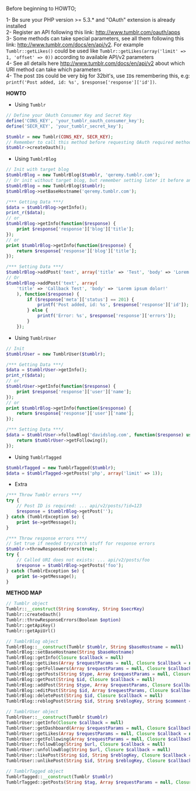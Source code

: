 Before beginning to HOWTO;

1- Be sure your PHP version >= 5.3.* and "OAuth" extension is already installed<br>
2- Register an API following this link: http://www.tumblr.com/oauth/apps<br>
3- Some methods can take special parameters, see all them following this link: http://www.tumblr.com/docs/en/api/v2. For example `Tumblr::getLikes()` could be used like `Tumblr::getLikes(array('limit' => 1, 'offset' => 0))` according to available API/v2 parameters<br>
4- See all details here http://www.tumblr.com/docs/en/api/v2 about which URI method can take which parameters<br>
4- The post `ID`s could be very big for 32bit's, use `ID`s remembering this, e.g: `printf('Post added, id: %s', $response['response']['id'])`.<br>

**HOWTO**

- Using `Tumblr`

```php
// Define your OAuth Consumer Key and Secret Key
define('CONS_KEY', 'your_tumblr_oauth_consumer_key');
define('SECR_KEY', 'your_tumblr_secret_key');

$tumblr = new Tumblr(CONS_KEY, SECR_KEY);
// Remember to call this method before requesting OAuth required methods on API/v2
$tumblr->createOauth();
```

- Using `TumblrBlog`

```php
// Init with target blog
$tumblrBlog = new TumblrBlog($tumblr, 'qeremy.tumblr.com');
// Or init without target blog, but remember setting later it before any request
$tumblrBlog = new TumblrBlog($tumblr);
$tumblrBlog->setBaseHostname('qeremy.tumblr.com');

/*** Getting Data ***/
$data = $tumblrBlog->getInfo();
print_r($data);
// or
$tumblrBlog->getInfo(function($response) {
    print $response['response']['blog']['title'];
});
// or
print $tumblrBlog->getInfo(function($response) {
    return $response['response']['blog']['title'];
});

/*** Setting Data ***/
$tumblrBlog->addPost('text', array('title' => 'Test', 'body' => 'Lorem ipsum dolor!'));
// Or
$tumblrBlog->addPost('text', array(
    'title' => 'Callback Test', 'body' => 'Lorem ipsum dolor!'
    ), function($response) {
        if ($response['meta']['status'] == 201) {
            printf('Post added, id: %s', $response['response']['id']);
        } else {
            printf('Error: %s', $response['response']['errors']);
        }
    });
```

- Using `TumblrUser`

```php
// Init 
$tumblrUser = new TumblrUser($tumblr);

/*** Getting Data ***/
$data = $tumblrUser->getInfo();
print_r($data);
// or
$tumblrUser->getInfo(function($response) {
    print $response['response']['user']['name'];
});
// or
print $tumblrBlog->getInfo(function($response) {
    return $response['response']['user']['name'];
});

/*** Setting Data ***/
$data = $tumblrUser->followBlog('davidslog.com', function($response) use($tumblrUser) {
    return $tumblrUser->getFollowing();
});
```

- Using `TumblrTagged`

```php
$tumblrTagged = new TumblrTagged($tumblr);
$data = $tumblrTagged->getPosts('php', array('limit' => 1));
```

- Extra

```php
/*** Throw Tumblr errors ***/
try {
    // Post ID is required: ... api/v2/posts/?id=123
    $response = $tumblrBlog->getPost('');
} catch (TumblrException $e) {
    print $e->getMessage();
}

/*** Throw response errors ***/
// Set true if needed try/catch stuff for response errors
$tumblr->throwResponseErrors(true);
try {
    // Called URI does not exists: ... api/v2/posts/foo
    $response = $tumblrBlog->getPosts('foo');
} catch (TumblrException $e) {
    print $e->getMessage();
}
```

**METHOD MAP**

```php
// Tumblr object
Tumblr::__construct(String $consKey, String $secrKey)
Tumblr::createOauth()
Tumblr::throwResponseErrors(Boolean $option)
Tumblr::getApiKey()
Tumblr::getApiUrl()

// TumblrBlog object
TumblrBlog::__construct(Tumblr $tumblr, String $baseHostname = null)
TumblrBlog::setBaseHostname(String $baseHostname)
TumblrBlog::getInfo(Closure $callback = null)
TumblrBlog::getLikes(Array $requestParams = null, Closure $callback = null)
TumblrBlog::getFollowers(Array $requestParams = null, Closure $callback = null)
TumblrBlog::getPosts(String $type, Array $requestParams = null, Closure $callback = null)
TumblrBlog::getPost(String $id, Closure $callback = null)
TumblrBlog::addPost(String $type, Array $requestParams, Closure $callback = null)
TumblrBlog::editPost(String $id, Array $requestParams, Closure $callback = null)
TumblrBlog::deletePost(String $id, Closure $callback = null)
TumblrBlog::reblogPost(String $id, String $reblogKey, String $comment = null, Closure $callback = null)

// TumblrUser object
TumblrUser::__construct(Tumblr $tumblr)
TumblrUser::getInfo(Closure $callback = null)
TumblrUser::getDashboard(Array $requestParams = null, Closure $callback = null)
TumblrUser::getLikes(Array $requestParams = null, Closure $callback = null)
TumblrUser::getFollowing(Array $requestParams = null, Closure $callback = null)
TumblrUser::followBlog(String $url, Closure $callback = null)
TumblrUser::unfollowBlog(String $url, Closure $callback = null)
TumblrUser::likePost(String $id, String $reblogKey, Closure $callback = null)
TumblrUser::unlikePost(String $id, String $reblogKey, Closure $callback = null)

// TumblrTagged object
TumblrTagged::__construct(Tumblr $tumblr)
TumblrTagged::getPosts(String $tag, Array $requestParams = null, Closure $callback = null)
```
